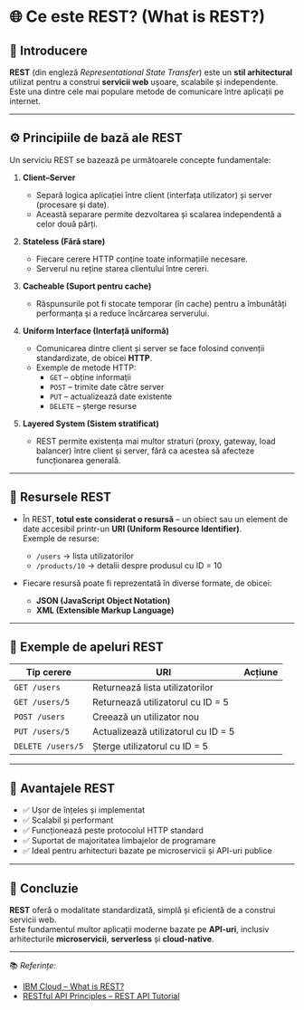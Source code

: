 # 🌐 Ce este REST? (What is REST?)

## 🔹 Introducere
**REST** (din engleză *Representational State Transfer*) este un **stil arhitectural** utilizat pentru a construi **servicii web** ușoare, scalabile și independente.  
Este una dintre cele mai populare metode de comunicare între aplicații pe internet.

---

## ⚙️ Principiile de bază ale REST

Un serviciu REST se bazează pe următoarele concepte fundamentale:

1. **Client–Server**  
   - Separă logica aplicației între client (interfața utilizator) și server (procesare și date).  
   - Această separare permite dezvoltarea și scalarea independentă a celor două părți.

2. **Stateless (Fără stare)**  
   - Fiecare cerere HTTP conține toate informațiile necesare.  
   - Serverul nu reține starea clientului între cereri.

3. **Cacheable (Suport pentru cache)**  
   - Răspunsurile pot fi stocate temporar (în cache) pentru a îmbunătăți performanța și a reduce încărcarea serverului.

4. **Uniform Interface (Interfață uniformă)**  
   - Comunicarea dintre client și server se face folosind convenții standardizate, de obicei **HTTP**.  
   - Exemple de metode HTTP:
     - `GET` – obține informații  
     - `POST` – trimite date către server  
     - `PUT` – actualizează date existente  
     - `DELETE` – șterge resurse  

5. **Layered System (Sistem stratificat)**  
   - REST permite existența mai multor straturi (proxy, gateway, load balancer) între client și server, fără ca acestea să afecteze funcționarea generală.

---

## 🧱 Resursele REST

- În REST, **totul este considerat o resursă** – un obiect sau un element de date accesibil printr-un **URI (Uniform Resource Identifier)**.  
  Exemple de resurse:
  - `/users` → lista utilizatorilor  
  - `/products/10` → detalii despre produsul cu ID = 10  

- Fiecare resursă poate fi reprezentată în diverse formate, de obicei:
  - **JSON (JavaScript Object Notation)**  
  - **XML (Extensible Markup Language)**  

---

## 🔄 Exemple de apeluri REST

| Tip cerere | URI | Acțiune |
|-------------|-----|----------|
| `GET /users` | Returnează lista utilizatorilor |
| `GET /users/5` | Returnează utilizatorul cu ID = 5 |
| `POST /users` | Creează un utilizator nou |
| `PUT /users/5` | Actualizează utilizatorul cu ID = 5 |
| `DELETE /users/5` | Șterge utilizatorul cu ID = 5 |

---

## 🚀 Avantajele REST

- ✅ Ușor de înțeles și implementat  
- ✅ Scalabil și performant  
- ✅ Funcționează peste protocolul HTTP standard  
- ✅ Suportat de majoritatea limbajelor de programare  
- ✅ Ideal pentru arhitecturi bazate pe microservicii și API-uri publice  

---

## 🧭 Concluzie

**REST** oferă o modalitate standardizată, simplă și eficientă de a construi servicii web.  
Este fundamentul multor aplicații moderne bazate pe **API-uri**, inclusiv arhitecturile **microservicii**, **serverless** și **cloud-native**.

---

📚 *Referințe:*  
- [IBM Cloud – What is REST?](https://www.ibm.com/cloud/learn/rest-apis)  
- [RESTful API Principles – REST API Tutorial](https://restfulapi.net/)
